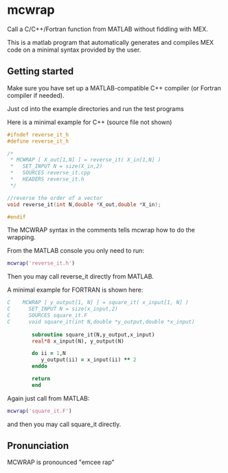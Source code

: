 # mcwrap

Call a C/C++/Fortran function from MATLAB without fiddling with MEX.

This is a matlab program that automatically generates and compiles MEX code on a minimal syntax provided by the user.

## Getting started

Make sure you have set up a MATLAB-compatible C++ compiler (or Fortran compiler if needed).

Just cd into the example directories and run the test programs

Here is a minimal example for C++ (source file not shown)

```c++
#ifndef reverse_it_h
#define reverse_it_h

/*
 * MCWRAP [ X_out[1,N] ] = reverse_it( X_in[1,N] )
 *   SET_INPUT N = size(X_in,2)
 *   SOURCES reverse_it.cpp
 *   HEADERS reverse_it.h
 */

//reverse the order of a vector
void reverse_it(int N,double *X_out,double *X_in);

#endif
```

The MCWRAP syntax in the comments tells mcwrap how to do the wrapping.

From the MATLAB console you only need to run:
```MATLAB
mcwrap('reverse_it.h')
```
Then you may call reverse_it directly from MATLAB.

A minimal example for FORTRAN is shown here:

```fortran
C    MCWRAP [ y_output[1, N] ] = square_it( x_input[1, N] )
C      SET_INPUT N = size(x_input,2)
C      SOURCES square_it.F
C      void square_it(int N,double *y_output,double *x_input)
    
        subroutine square_it(N,y_output,x_input)
        real*8 x_input(N), y_output(N)

        do ii = 1,N
           y_output(ii) = x_input(ii) ** 2
        enddo

        return
        end
```

Again just call from MATLAB:
```MATLAB
mcwrap('square_it.F')
```
and then you may call square_it directly.



## Pronunciation

MCWRAP is pronounced "emcee rap"
